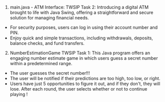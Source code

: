 
1. main.java  -   ATM Interface: 
TWSIP Task 2: Introducing a digital ATM brought to life with Java Swing, offering a straightforward and secure solution for managing financial needs.
* For security purposes, users can log in using their account number and PIN.
* Enjoy quick and simple transactions, including withdrawals, deposits, balance checks, and fund transfers.

2. NumberEstimationGame
TWSIP Task 1: This Java program offers an engaging number estimate game in which users guess a secret number within a predetermined range.
* The user guesses the secret number!!!
* The user will be notified if their predictions are too high, too low, or right.
* Users have just 5 opportunities to figure it out, and if they don't, they will lose. After each round, the user selects whether or not to continue playing ! 


